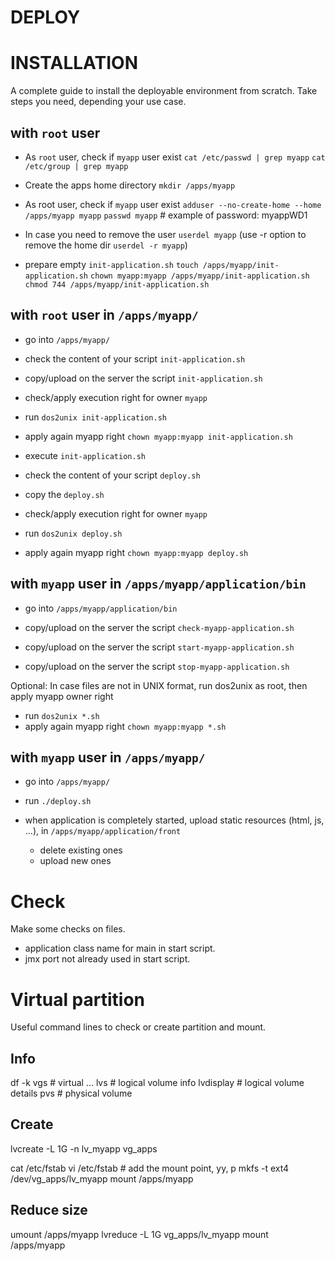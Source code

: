 # DEPLOY


# INSTALLATION

A complete guide to install the deployable environment from scratch. 
Take steps you need, depending your use case.



## with `root` user

* As `root` user, check if `myapp` user exist
`cat /etc/passwd | grep myapp`
`cat /etc/group | grep myapp`

* Create the apps home directory
`mkdir /apps/myapp`

* As root user, check if `myapp` user exist
`adduser --no-create-home --home /apps/myapp myapp`
`passwd myapp` # example of password: myappWD1

* In case you need to remove the user
`userdel myapp`
(use -r option to remove the home dir `userdel -r myapp`)

* prepare empty `init-application.sh`
`touch /apps/myapp/init-application.sh`
`chown myapp:myapp /apps/myapp/init-application.sh`
`chmod 744 /apps/myapp/init-application.sh`



## with `root` user in `/apps/myapp/`

- go into `/apps/myapp/`
- check the content of your script `init-application.sh`
- copy/upload on the server the script `init-application.sh`
- check/apply execution right for owner `myapp`
- run `dos2unix init-application.sh`
- apply again myapp right `chown myapp:myapp init-application.sh`
- execute `init-application.sh`

- check the content of your script `deploy.sh`
- copy the `deploy.sh`
- check/apply execution right for owner `myapp`
- run `dos2unix deploy.sh`
- apply again myapp right `chown myapp:myapp deploy.sh`



## with `myapp` user in `/apps/myapp/application/bin`

- go into `/apps/myapp/application/bin`

- copy/upload on the server the script `check-myapp-application.sh`
- copy/upload on the server the script `start-myapp-application.sh`
- copy/upload on the server the script `stop-myapp-application.sh`

Optional: In case files are not in UNIX format, run dos2unix as root, then apply myapp owner right
- run `dos2unix *.sh`
- apply again myapp right `chown myapp:myapp *.sh`



## with `myapp` user in `/apps/myapp/`

- go into `/apps/myapp/`
- run `./deploy.sh`

- when application is completely started, upload static resources (html, js, ...), in `/apps/myapp/application/front`
	- delete existing ones
	- upload new ones

# Check

Make some checks on files.

- application class name for main in start script.
- jmx port not already used in start script.


# Virtual partition

Useful command lines to check or create partition and mount.

## Info

df -k
vgs    # virtual ...
lvs    # logical volume info
lvdisplay    # logical volume details
pvs          # physical volume

## Create

lvcreate -L 1G -n lv_myapp vg_apps

cat /etc/fstab
vi /etc/fstab    # add the mount point, yy, p
mkfs -t ext4 /dev/vg_apps/lv_myapp
mount /apps/myapp

## Reduce size

umount /apps/myapp
lvreduce -L 1G vg_apps/lv_myapp
mount /apps/myapp

